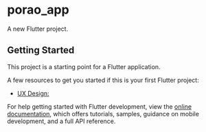 # porao_app

A new Flutter project.

## Getting Started

This project is a starting point for a Flutter application.

A few resources to get you started if this is your first Flutter project:

- [UX Design: ](https://www.figma.com/file/THarlhdvNCadslJOtfKnOZ/Untitled?type=whiteboard&node-id=1-381&t=PjAHJXAczQKqmSbJ-0)

For help getting started with Flutter development, view the
[online documentation](https://docs.flutter.dev/), which offers tutorials,
samples, guidance on mobile development, and a full API reference.
